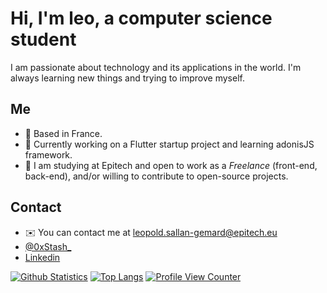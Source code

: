 # Hi, I'm leo, a computer science student

I am passionate about technology and its applications in the world. I'm always learning new things and trying to improve myself.
## Me

- 📍 Based in France.
- 🌱 Currently working on a Flutter startup project and learning adonisJS framework.
- 🏫 I am studying at Epitech and open to work as a *Freelance* (front-end, back-end), and/or willing to contribute to open-source projects.

## Contact
- ✉️ You can contact me at [leopold.sallan-gemard@epitech.eu](mailto:leopold.sallan-gemard@epitech.eu)
- [@0xStash_](https://twitter.com/0xStash_)
- [Linkedin](https://www.linkedin.com/in/leopold-sallan-gemard/)

[![Github Statistics](https://github-readme-stats.vercel.app/api?username=sgLeopold&count_private=true&show_icons=true&hide_border=true&theme=radical)](https://github.com/sgLeopold)
[![Top Langs](https://github-readme-stats.vercel.app/api/top-langs/?username=sgLeopold&layout=compact&count_private=true&theme=radical)](https://github.com/sgLeopold)
[![Profile View Counter](https://komarev.com/ghpvc/?username=sgLeopold)](https://github.com/sgLeopold)
